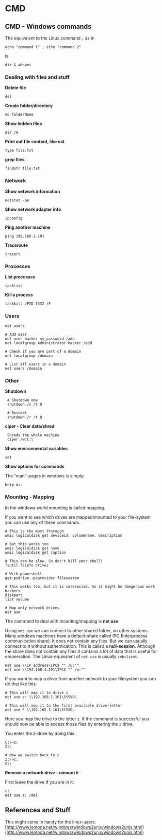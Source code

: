 # CMD

## CMD - Windows commands <a id="cmd---windows-commands"></a>

The equivalent to the Linux command `;` as in

```text
echo "command 1" ; echo "command 2"
```

is

```text
dir & whoami
```

### Dealing with files and stuff <a id="dealing-with-files-and-stuff"></a>

**Delete file**

```text
del
```

**Create folder/directory**

```text
md folderName
```

**Show hidden files**

```text
dir /A
```

**Print out file content, like cat**

```text
type file.txt
```

**grep files**

```text
findstr file.txt
```

### Network <a id="network"></a>

**Show network information**

`netstat -an`

**Show network adapter info**

`ipconfig`

**Ping another machine**

`ping 192.168.1.101`

**Traceroute**

`tracert`

### Processes <a id="processes"></a>

**List processes**

`tasklist`

**Kill a process**

`taskkill /PID 1532 /F`

### Users <a id="users"></a>

```text
net users

# Add user
net user hacker my_password /add
net localgroup Administrator hacker /add

# Check if you are part of a domain
net localgroup /domain

# List all users in a domain
net users /domain
```

### Other <a id="other"></a>

**Shutdown**

```text
 # Shutdown now
 shutdown /s /t 0

 # Restart
 shutdown /r /t 0
```

 **ciper - Clear data/shred**

```text
 Shreds the whole machine
 ciper /w:C:\
```

**Show environmental variables**

```text
set
```

**Show options for commands**

The "man"-pages in windows is simply:

```text
help dir
```

### Mounting - Mapping <a id="mounting---mapping"></a>

In the windows world mounting is called mapping.

If you want to see which drives are mapped/mounted to your file-system you can use any of these commands:

```text
# This is the most thorough
wmic logicaldisk get deviceid, volumename, description

# But this works too
wmic logicaldisk get name
wmic logicaldisk get caption

# This can be slow. So don't kill your shell!
fsutil fsinfo drives

# With powershell
get-psdrive -psprovider filesystem

# This works too, but it is interacive. So it might be dangerous work hackers
diskpart
list volume

# Map only network drives
net use
```

The command to deal with mounting/mapping is **net use**

Using `net use` we can connect to other shared folder, on other systems. Many windows machines have a default-share called IPC \(Interprocess communication share\). It does not contain any files. But we can usually connect to it without authentication. This is called a **null-session**. Although the share does not contain any files it contains a lot of data that is useful for enumeration. The Linux-equivalent of `net use` is usually `smbclient`.

```text
net use \\IP address\IPC$ "" /u:""
net use \\192.168.1.101\IPC$ "" /u:""
```

If you want to map a drive from another network to your filesystem you can do that like this:

```text
# This will map it to drive z
net use z: \\192.168.1.101\SYSVOL

# This will map it to the first available drive-letter
net use * \\192.168.1.101\SYSVOL
```

Here you map the drive to the letter `z`. If the command is successful you should now be able to access those files by entering the `z` drive.

You enter the z-drive by doing this:

```text
C:\>z:
Z:\

# Now we switch back to c
Z:\>c:
C:\
```

 **Remove a network drive - umount it**

First leave the drive if you are in it:

```text
c:
net use z: /del
```

## References and Stuff <a id="references-and-stuff"></a>

This might come in handy for the linux-users: [http://www.lemoda.net/windows/windows2unix/windows2unix.html](http://www.lemoda.net/windows/windows2unix/windows2unix.html)

